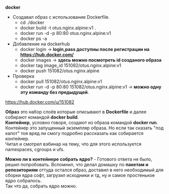 **docker**

- Создавал образ с использование Dockerfile.
  - cd ./docker
  - docker build -t otus.nginx.alpine:v1 .
  - docker run -d -p 80:80 otus.nginx.alpine:v1
  - docker ps -a
- Добавление на dockerhub
  - docker login -> **login,pass доступны после регистрации на https://hub.docker.com/**
  - docker images -> **здесь можно посмотреть id созданого образа**
  - docker tag image_id 151082/otus.nginx.alpine:v1 
  - docker push 151082/otus.nginx.alpine
- Проверка
  - docker pull 151082/otus.nginx.alpine:v1
  - docker run -d -p 80:80 151082/otus.nginx.alpine:v1 ->  **можно одну эту команду без предыдущей**.  

https://hub.docker.com/u/151082

**Образ** это набор слоёв которые описывают в **Dockerfile** и далее собирают командой **docker build**.  
**Контейнер**, условно говоря, создают из образа командой **docker run**. Контейнер это запущенный экземпляр образа. Но если так сказать "под капот" тоя вряд ли смогу подробно рассказать как собирается контейнер.  
Читал и смотрел вэбинар на тему, что для этого используется namespaces, cgroups и ufs.


**Можно ли в контейнере собрать ядро?** - Готового ответа не было, решил попробовать. Вспомнил, что делал домашку по **пакетам и репозиториям** оттуда остался образ, доставил в него необходимый для сборки ядра софт, загрузил исходники и тд, ну и самое простенькое ядро собралось.  
Так что да, собрать ядро можно. 
